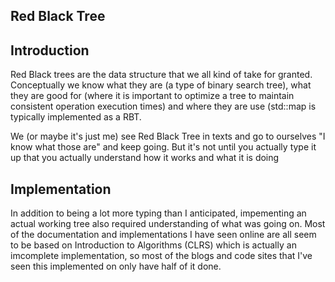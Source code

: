 ## Red Black Tree

## Introduction

Red Black trees are the data structure that we all kind of take for granted.  Conceptually we know what they are (a type of binary search tree), what they are good for (where it is important to optimize a tree to maintain consistent operation execution times) and where they are use (std::map is typically implemented as a RBT.

We (or maybe it's just me) see Red Black Tree in texts and go to ourselves "I know what those are" and keep going.  But it's not until you actually type it up that you actually understand how it works and what it is doing

## Implementation

In addition to being a lot more typing than I anticipated, impementing an actual working tree also required understanding of what was going on.  Most of the documentation and implementations I have seen online are all seem to be based on Introduction to Algorithms (CLRS) which is actually an imcomplete implementation, so most of the blogs and code sites that I've seen this implemented on only have half of it done.

